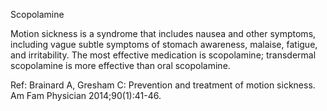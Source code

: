 Scopolamine

Motion sickness is a syndrome that includes nausea and other symptoms, including vague
subtle symptoms of stomach awareness, malaise, fatigue, and irritability. The most
effective medication is scopolamine; transdermal scopolamine is more effective than oral
scopolamine.

Ref: Brainard A, Gresham C: Prevention and treatment of motion sickness. Am Fam
Physician 2014;90(1):41-46.